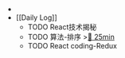-
- [[Daily Log]]
	- TODO React技术揭秘
	- TODO 算法-排序 >[🍅 25min](#agenda-pomo://?t=f-1687869477285-1500)
	- TODO React coding-Redux